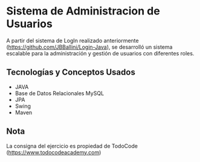 # Sistema de Administracion de Usuarios
A partir del sistema de LogIn realizado anteriormente (https://github.com/JBBallini/Login-Java), se desarrolló un sistema escalable para la administración y gestión de usuarios con diferentes roles.

## Tecnologías y Conceptos Usados
- JAVA
- Base de Datos Relacionales MySQL
- JPA
- Swing
- Maven

## Nota
La consigna del ejercicio es propiedad de TodoCode (https://www.todocodeacademy.com)
